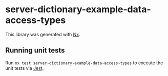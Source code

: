 # server-dictionary-example-data-access-types

This library was generated with [Nx](https://nx.dev).

## Running unit tests

Run `nx test server-dictionary-example-data-access-types` to execute the unit tests via [Jest](https://jestjs.io).
